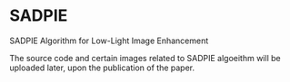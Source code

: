# SADPIE
SADPIE Algorithm for Low-Light Image Enhancement

The source code and certain images related to SADPIE algoeithm will be uploaded later, upon the publication of the paper.
